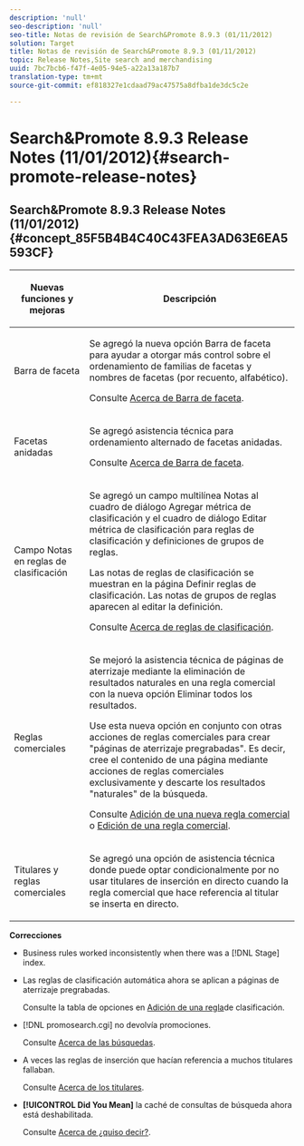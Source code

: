 ```yaml
---
description: 'null'
seo-description: 'null'
seo-title: Notas de revisión de Search&Promote 8.9.3 (01/11/2012)
solution: Target
title: Notas de revisión de Search&Promote 8.9.3 (01/11/2012)
topic: Release Notes,Site search and merchandising
uuid: 7bc7bcb6-f47f-4e05-94e5-a22a13a187b7
translation-type: tm+mt
source-git-commit: ef818327e1cdaad79ac47575a8dfba1de3dc5c2e

---
```



# Search&amp;Promote 8.9.3 Release Notes (11/01/2012){#search-promote-release-notes}

## Search&amp;Promote 8.9.3 Release Notes (11/01/2012) {#concept_85F5B4B4C40C43FEA3AD63E6EA5593CF}

<table> 
 <thead> 
  <tr> 
   <th colname="col1" class="entry"> <p>Nuevas funciones y mejoras </p> </th> 
   <th colname="col2" class="entry"> <p>Descripción </p> </th> 
  </tr> 
 </thead>
 <tbody> 
  <tr> 
   <td colname="col1"> <p>Barra de faceta </p> </td> 
   <td colname="col2"> <p> 
     <!--3309390--> Se agregó la nueva opción <span class="uicontrol">Barra de faceta</span> para ayudar a otorgar más control sobre el ordenamiento de familias de facetas y nombres de facetas (por recuento, alfabético). </p> <p>Consulte <a href="../c-about-design-menu/c-about-facet-rails.md#concept_1FDC8BCDFFC84A0889DA670F63D5F6DB" format="dita" scope="local">Acerca de Barra de faceta</a>. </p> </td> 
  </tr> 
  <tr> 
   <td colname="col1"> <p> Facetas anidadas </p> </td> 
   <td colname="col2"> <p> Se agregó asistencia técnica para ordenamiento alternado de facetas anidadas. </p> <p>Consulte <a href="../c-about-design-menu/c-about-facet-rails.md#concept_1FDC8BCDFFC84A0889DA670F63D5F6DB" format="dita" scope="local">Acerca de Barra de faceta</a>. </p> </td> 
  </tr> 
  <tr> 
   <td colname="col1"> <p>Campo Notas en reglas de clasificación </p> </td> 
   <td colname="col2"> <p> 
     <!--3063772--> Se agregó un campo multilínea <span class="wintitle">Notas</span> al cuadro de diálogo <span class="wintitle">Agregar métrica de clasificación</span> y el cuadro de diálogo <span class="wintitle">Editar métrica de clasificación</span> para reglas de clasificación y definiciones de grupos de reglas. </p> <p>Las notas de reglas de clasificación se muestran en la página <span class="wintitle">Definir reglas de clasificación</span>. Las notas de grupos de reglas aparecen al editar la definición. </p> <p>Consulte <a href="../c-about-rules-menu/c-about-ranking-rules.md#concept_F555C076759B4E81B925441CFE707397" format="dita" scope="local">Acerca de reglas de clasificación</a>. </p> </td> 
  </tr> 
  <tr> 
   <td colname="col1"> <p>Reglas comerciales </p> </td> 
   <td colname="col2"> <p> 
     <!--3331637--> Se mejoró la asistencia técnica de páginas de aterrizaje mediante la eliminación de resultados naturales en una regla comercial con la nueva opción <span class="uicontrol">Eliminar todos los resultados</span>. </p> <p>Use esta nueva opción en conjunto con otras acciones de reglas comerciales para crear "páginas de aterrizaje pregrabadas". Es decir, cree el contenido de una página mediante acciones de reglas comerciales exclusivamente y descarte los resultados "naturales" de la búsqueda. </p> <p>Consulte <a href="../c-about-rules-menu/c-about-business-rules.md#task_BD3B31ED48BB4B1B8F1DCD3BFA2528E7" format="dita" scope="local">Adición de una nueva regla comercial</a> o <a href="../c-about-rules-menu/c-about-business-rules.md#task_375CFA75D1D94D9E92A35DE1228E5087" format="dita" scope="local">Edición de una regla comercial</a>. </p> </td> 
  </tr> 
  <tr> 
   <td colname="col1"> <p>Titulares y reglas comerciales </p> </td> 
   <td colname="col2"> <p> Se agregó una opción de asistencia técnica donde puede optar condicionalmente por no usar titulares de inserción en directo cuando la regla comercial que hace referencia al titular se inserta en directo. </p> </td> 
  </tr> 
 </tbody> 
</table>

**Correcciones**

* Business rules worked inconsistently when there was a [!DNL Stage] index.
* Las reglas de clasificación automática ahora se aplican a páginas de aterrizaje pregrabadas.

   Consulte la tabla de opciones en [Adición de una regla](../c-about-rules-menu/c-about-ranking-rules.md#task_A132789FD4E5423DAD090DCDA7311E8A)de clasificación.

* [!DNL promosearch.cgi] no devolvía promociones.

   Consulte [Acerca de las búsquedas](../c-about-settings-menu/c-about-searching-menu.md#concept_207105CF26B1448F8A3D223787C56AB8).

* A veces las reglas de inserción que hacían referencia a muchos titulares fallaban.

   Consulte [Acerca de los titulares](../c-about-design-menu/c-about-banners.md#concept_5BBE01FEC6134393B43CC917C8CC64DA).

* **[!UICONTROL Did You Mean]** la caché de consultas de búsqueda ahora está deshabilitada.

   Consulte [Acerca de ¿quiso decir?](../c-about-linguistics-menu/c-about-did-you-mean.md#concept_7D4F3C29EF184B538B8AE2ECAE0CDC5E).

